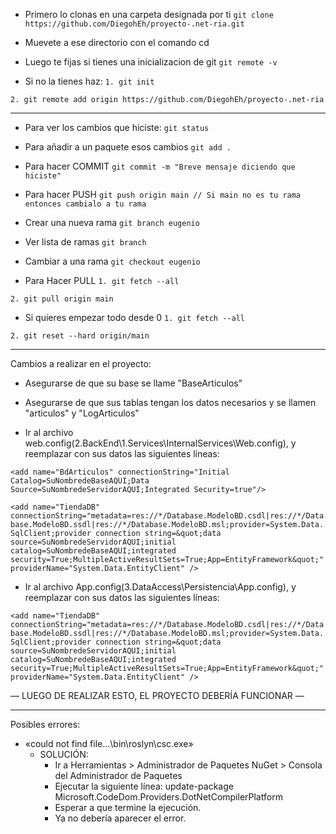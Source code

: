 - Primero lo clonas en una carpeta designada por ti
`git clone https://github.com/DiegohEh/proyecto-.net-ria.git`

- Muevete a ese directorio con el comando cd

- Luego te fijas si tienes una inicializacion de git
`git remote -v`

- Si no la tienes haz:
`1. git init`

`2. git remote add origin https://github.com/DiegohEh/proyecto-.net-ria`

----------------------------------------------------------------------------

- Para ver los cambios que hiciste:
`git status`

- Para añadir a un paquete esos cambios
`git add .`

- Para hacer COMMIT
`git commit -m "Breve mensaje diciendo que hiciste"`

- Para hacer PUSH
`git push origin main // Si main no es tu rama entonces cambialo a tu rama`

- Crear una nueva rama
`git branch eugenio`

- Ver lista de ramas
`git branch`

- Cambiar a una rama
`git checkout eugenio`

- Para Hacer PULL
`1. git fetch --all`

`2. git pull origin main`

- Si quieres empezar todo desde 0
`1. git fetch --all`

`2. git reset --hard origin/main`

----------------------------------------------------------------------------

Cambios a realizar en el proyecto: 

- Asegurarse de que su base se llame "BaseArticulos"
- Asegurarse de que sus tablas tengan los datos necesarios y se llamen "articulos" y "LogArticulos"

- Ir al archivo web.config(2.BackEnd\1.Services\InternalServices\Web.config), y reemplazar con sus datos las siguientes líneas:

`<add name="BdArticulos" connectionString="Initial Catalog=SuNombredeBaseAQUI;Data Source=SuNombredeServidorAQUI;Integrated Security=true"/>`

`<add name="TiendaDB" connectionString="metadata=res://*/Database.ModeloBD.csdl|res://*/Database.ModeloBD.ssdl|res://*/Database.ModeloBD.msl;provider=System.Data.SqlClient;provider connection string=&quot;data source=SuNombredeServidorAQUI;initial catalog=SuNombredeBaseAQUI;integrated security=True;MultipleActiveResultSets=True;App=EntityFramework&quot;" providerName="System.Data.EntityClient" />`

- Ir al archivo App.config(3.DataAccess\Persistencia\App.config), y reemplazar con sus datos las siguientes líneas:

`<add name="TiendaDB" connectionString="metadata=res://*/Database.ModeloBD.csdl|res://*/Database.ModeloBD.ssdl|res://*/Database.ModeloBD.msl;provider=System.Data.SqlClient;provider connection string=&quot;data source=SuNombredeServidorAQUI;initial catalog=SuNombredeBaseAQUI;integrated security=True;MultipleActiveResultSets=True;App=EntityFramework&quot;" providerName="System.Data.EntityClient" />`



— LUEGO DE REALIZAR ESTO, EL PROYECTO DEBERÍA FUNCIONAR — 

------------------------------------------------------------------------------------------------

Posibles errores:

- «could not find file…\bin\roslyn\csc.exe»
    - SOLUCIÓN: 
        - Ir a Herramientas > Administrador de Paquetes NuGet > Consola del Administrador de Paquetes
        - Ejecutar la siguiente línea:
            update-package Microsoft.CodeDom.Providers.DotNetCompilerPlatform
        - Esperar a que termine la ejecución.
        - Ya no debería aparecer el error.
